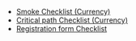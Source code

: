 * [Smoke Checklist (Currency)](https://docs.google.com/spreadsheets/d/1UQ1432kqOREcnix_Q3NkRYNjRBhYbSjE3XDEoPDld1A/edit#gid=0)
* [Critical path Checklist (Currency)](https://docs.google.com/spreadsheets/d/18RSeHwrJqDu7eBNMN7esQ_-1e8TQFzz7mFyM8zpHO0c/edit#gid=0)
* [Registration form Checklist](https://docs.google.com/spreadsheets/d/1qu4d3tRPHwfWiCXi1tASjT2PxyAtsC9730ybwpLORw8/edit#gid=0)